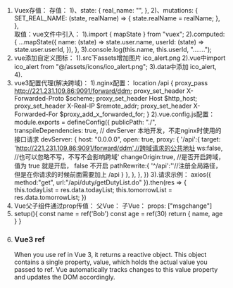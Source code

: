 1. Vuex存值：
    存值：
    1)、state: {
        real_name: "",
    },
    2)、mutations: {
        SET_REAL_NAME: (state, realName) => {
            state.realName = realName;
        },
    },		
    取值：vue文件中引入：
    1).import { mapState } from "vuex";
    2).computed: {
        ...mapState({
            name: (state) => state.user.name,
            userId: (state) => state.user.userId,
        }),
    },
    3).console.log(this.name, this.userId, ".......");
2. vue添加自定义图标：
    1).src下assets增加图片 ico_alert.png
    2).vue中import ico_alert from "@/assets/icons/ico_alert.png";
    3).data中添加 ico_alert,
    4).<img :src="ico_alert" />
3. vue3配置代理(解决跨域)：
    1).nginx配置：
    location /api {
        proxy_pass http://221.231.109.86:9091/forward/ddm;
        proxy_set_header   X-Forwarded-Proto $scheme;
        proxy_set_header   Host              $http_host;
        proxy_set_header   X-Real-IP         $remote_addr;
        proxy_set_header   X-Forwarded-For   $proxy_add_x_forwarded_for;
    }
    2).vue.config.js配置：
    module.exports = defineConfig({
        publicPath: "./",
        transpileDependencies: true,
        // devServer 本地开发，不走nginx时使用的接口请求
        devServer: {
            host: "0.0.0.0",
            open: true,
            proxy: {
                '/api':{
                    target: 'http://221.231.109.86:9091/forward/ddm',//跨域请求的公共地址
                    ws:false, //也可以忽略不写，不写不会影响跨域'
                    changeOrigin:true, //是否开启跨域，值为 true 就是开启， false 不开启
                    pathRewrite:{
                        '^/api':''//注册全局路径， 但是在你请求的时候前面需要加上 /api
                    }
                },
            },
        },
    })
    3).请求示例：
    axios({
        method:"get",
        url:"/api/duty/getDutyList.do"
    }).then(res => {
        this.todayList = res.data.todayList;
        this.tomorrowList = res.data.tomorrowList;
    })    
4. Vue父子组件通过prop传值：
    父Vue：
        <hellochange :msgchange="hello"></hellochange>
    子Vue：
        props: ["msgchange"]    
5. setup(){
       const name = ref('Bob')
       const age = ref(30)
       return {
           name,
           age
       }
   }
6. ### Vue3 ref
   When you use ref in Vue 3, it returns a reactive object. This object contains a single property, value, which holds the actual value you passed to ref. Vue automatically tracks changes to this value property and updates the DOM accordingly.   
